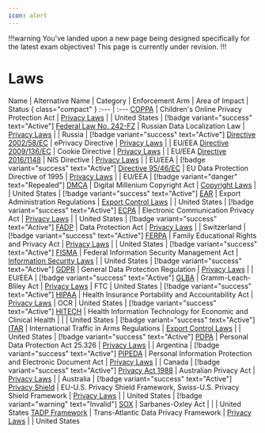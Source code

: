 ```yaml
---
icon: alert
---
```


!!!warning
You've landed upon a new page being designed specifically for the latest exam objectives! This page is currently under revision.
!!!

# Laws

Name | Alternative Name | Category | Enforcement Arm | Area of Impact | Status { class="compact" }
:--- | :---
[COPPA](/laws/coppa.md) | Children's Online Privacy Protection Act | [Privacy Laws](/categories/privacy-laws/) | | United States | [!badge variant="success" text="Active"]
[Federal Law No. 242-FZ](/laws/federal-law-no-242-fz.md) | Russian Data Localization Law | [Privacy Laws](/categories/privacy-laws/) | | Russia | [!badge variant="success" text="Active"]
[Directive 2002/58/EC](/laws/directive-2002-58-ec.md) | ePrivacy Directive | [Privacy Laws](/categories/privacy-laws/) | | EU/EEA
[Directive 2009/136/EC](/laws/directive-2009-136-ec.md) | Cookie Directive | [Privacy Laws](/categories/privacy-laws) | | EU/EEA
[Directive 2016/1148](/laws/directive-2016-1148.md) | NIS Directive | [Privacy Laws](/categories/privacy-laws) | | EU/EEA | [!badge variant="success" text="Active"]
[Directive 95/46/EC](/laws/directive-95-46-ec.md) | EU Data Protection Directive of 1995 | [Privacy Laws](/categories/privacy-laws) | | EU/EEA | [!badge variant="danger" text="Repealed"]
[DMCA](/laws/dmca.md) | Digital Millenium Copyright Act | [Copyright Laws](/categories/copyright-laws/) | | United States | [!badge variant="success" text="Active"]
[EAR](/laws/ear.md) | Export Administration Regulations | [Export Control Laws](/categories/export-control-laws/) | | United States | [!badge variant="success" text="Active"]
[ECPA](/laws/ecpa.md) | Electronic Communication Privacy Act | [Privacy Laws](/categories/privacy-laws/) | | United States | [!badge variant="success" text="Active"]
[FADP](/laws/fadp.md) | Data Protection Act | [Privacy Laws](/categories/privacy-laws/) | | Switzerland | [!badge variant="success" text="Active"]
[FERPA](/laws/ferpa.md) | Family Educational Rights and Privacy Act | [Privacy Laws](/categories/privacy-laws/) | | United States | [!badge variant="success" text="Active"]
[FISMA](/laws/fisma.md) | Federal Information Security Management Act | [Information Security Laws](/categories/information-security-laws/) | | United States | [!badge variant="success" text="Active"]
[GDPR](/laws/gdpr.md) | General Data Protection Regulation | [Privacy Laws](/categories/privacy-laws/) | | EU/EEA | [!badge variant="success" text="Active"]
[GLBA](/laws/glba.md) | Gramm-Leach-Bliley Act | [Privacy Laws](/categories/privacy-laws/) | FTC | United States | [!badge variant="success" text="Active"]
[HIPAA](/laws/hipaa.md) | Health Insurance Portability and Accountability Act | [Privacy Laws](/categories/privacy-laws/) | OCR | United States | [!badge variant="success" text="Active"]
[HITECH](/laws/hitech.md) | Health Information Technology for Economic and Clinical Health | | | United States | [!badge variant="success" text="Active"]
[ITAR](/laws/itar.md) | International Traffic in Arms Regulations | [Export Control Laws](/categories/privacy-laws/) | | United States | [!badge variant="success" text="Active"]
[PDPA](/laws/pdpa.md) | Personal Data Protection Act 25.326 | [Privacy Laws](/categories/privacy-laws/) | | Argentina | [!badge variant="success" text="Active"]
[PIPEDA](/laws/pipeda.md) | Personal Information Protection and Electronic Document Act | [Privacy Laws](/categories/privacy-laws/) | | Canada | [!badge variant="success" text="Active"]
[Privacy Act 1988](/laws/privacy-act-1988.md) | Australian Privacy Act | [Privacy Laws](/categories/privacy-laws/) | | Australia | [!badge variant="success" text="Active"]
[Privacy Shield](/laws/privacy-shield.md) | EU-U.S. Privacy Shield Framework, Swiss-U.S. Privacy Shield Framework | [Privacy Laws](/categories/privacy-laws/) | | United States | [!badge variant="warning" text="Invalid"]
[SOX](/laws/sox.md) | Sarbanes-Oxley Act | | | United States
[TADP Framework](/laws/tadp-framework.md) | Trans-Atlantic Data Privacy Framework | [Privacy Laws](/categories/privacy-laws/) | | United States
